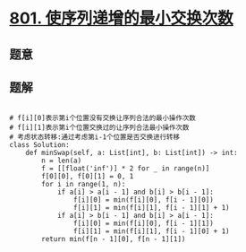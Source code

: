 #  [801. 使序列递增的最小交换次数](https://leetcode.cn/problems/minimum-swaps-to-make-sequences-increasing/)

## 题意



## 题解



```c++

```



```python3
# f[i][0]表示第i个位置没有交换让序列合法的最小操作次数
# f[i][1]表示第i个位置交换过的让序列合法最小操作次数
# 考虑状态转移:通过考虑第i-1个位置是否交换进行转移
class Solution:
    def minSwap(self, a: List[int], b: List[int]) -> int:
        n = len(a)
        f = [[float('inf')] * 2 for _ in range(n)]
        f[0][0], f[0][1] = 0, 1
        for i in range(1, n):
            if a[i] > a[i - 1] and b[i] > b[i - 1]:
                f[i][0] = min(f[i][0], f[i - 1][0])
                f[i][1] = min(f[i][1], f[i - 1][1] + 1)
            if a[i] > b[i - 1] and b[i] > a[i - 1]:
                f[i][0] = min(f[i][0], f[i - 1][1])
                f[i][1] = min(f[i][1], f[i - 1][0] + 1)
        return min(f[n - 1][0], f[n - 1][1])
```


